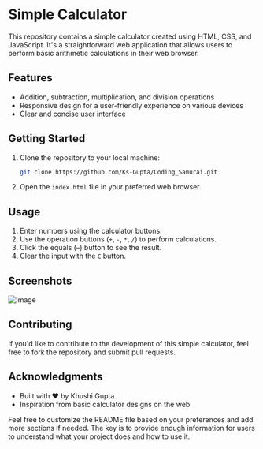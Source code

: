 # Simple Calculator

This repository contains a simple calculator created using HTML, CSS, and JavaScript. It's a straightforward web application that allows users to perform basic arithmetic calculations in their web browser.

## Features

- Addition, subtraction, multiplication, and division operations
- Responsive design for a user-friendly experience on various devices
- Clear and concise user interface

## Getting Started

1. Clone the repository to your local machine:

   ```bash
   git clone https://github.com/Ks-Gupta/Coding_Samurai.git
   ```

2. Open the `index.html` file in your preferred web browser.

## Usage

1. Enter numbers using the calculator buttons.
2. Use the operation buttons (`+`, `-`, `*`, `/`) to perform calculations.
3. Click the equals (`=`) button to see the result.
4. Clear the input with the `C` button.

## Screenshots

![image](https://github.com/Ks-Gupta/Coding_Samurai/assets/149684823/d5d9c0ed-91e5-4751-ae6c-6ff50218a50b)


## Contributing

If you'd like to contribute to the development of this simple calculator, feel free to fork the repository and submit pull requests.

## Acknowledgments

- Built with ❤️ by Khushi Gupta.
- Inspiration from basic calculator designs on the web

Feel free to customize the README file based on your preferences and add more sections if needed. The key is to provide enough information for users to understand what your project does and how to use it.

